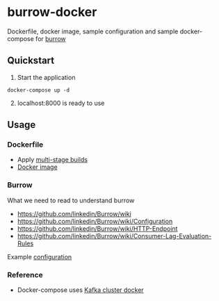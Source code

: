 # burrow-docker
Dockerfile, docker image, sample configuration and sample docker-compose for [burrow](https://github.com/linkedin/Burrow)

## Quickstart
1. Start the application
  ```
  docker-compose up -d
  ```
2. localhost:8000 is ready to use

## Usage
### Dockerfile
* Apply [multi-stage builds](https://docs.docker.com/develop/develop-images/multistage-build/)
* [Docker image](https://hub.docker.com/r/dangnguyen/burrow-docker/)

### Burrow
What we need to read to understand burrow

* https://github.com/linkedin/Burrow/wiki
* https://github.com/linkedin/Burrow/wiki/Configuration
* https://github.com/linkedin/Burrow/wiki/HTTP-Endpoint
* https://github.com/linkedin/Burrow/wiki/Consumer-Lag-Evaluation-Rules

Example [configuration](https://github.com/dangkaka/burrow-docker/blob/master/configs/burrow.toml)

### Reference
* Docker-compose uses [Kafka cluster docker](https://github.com/wurstmeister/kafka-docker)
